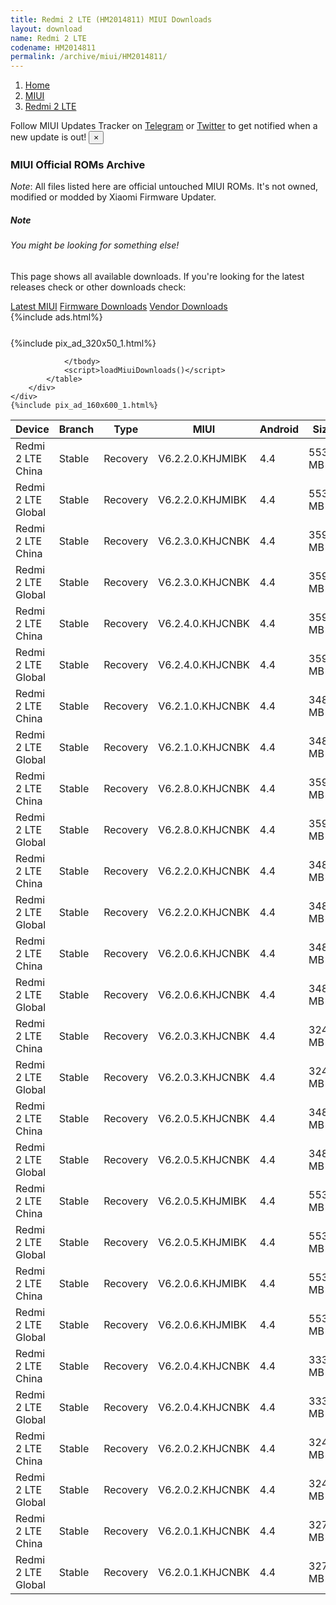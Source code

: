 ```yaml
---
title: Redmi 2 LTE (HM2014811) MIUI Downloads
layout: download
name: Redmi 2 LTE
codename: HM2014811
permalink: /archive/miui/HM2014811/
---
```

<nav aria-label="breadcrumb">
    <ol class="breadcrumb">
        <li class="breadcrumb-item"><a href="/">Home</a></li>
        <li class="breadcrumb-item"><a href="/miui/">MIUI</a></li>
        <li class="breadcrumb-item active" aria-current="page"><a href="/miui/HM2014811/">Redmi 2 LTE</a></li>
    </ol>
</nav>
<div class="alert alert-primary alert-dismissible fade show" role="alert">
    Follow MIUI Updates Tracker on <a href="https://t.me/MIUIUpdatesTracker" class="alert-link">Telegram</a>
     or <a href="https://twitter.com/MiFwUpdater" class="alert-link">Twitter</a> to get notified when a new update is out!
    <button type="button" class="close" data-dismiss="alert" aria-label="Close">
        <span aria-hidden="true">&times;</span>
    </button>
</div>

### MIUI Official ROMs Archive
*Note*: All files listed here are official untouched MIUI ROMs. It's not owned, modified or modded by Xiaomi Firmware Updater.
<div class="card">
  <div class="card-body">
    <h5 class="card-title">Note</h5>
    <h6 class="card-subtitle mb-2 text-muted">You might be looking for something else!</h6>
    <p class="card-text">This page shows all available downloads.
     If you're looking for the latest releases check or other downloads check:</p>
    <a href="/miui/HM2014811/" class="card-link">Latest MIUI</a>
    <a href="/firmware/HM2014811/" class="card-link">Firmware Downloads</a>
    <a href="/vendor/HM2014811/" class="card-link">Vendor Downloads</a>
  </div>
</div>
{%include ads.html%}
<div class="row justify-content-center">
    <div class="col-10">
        <div class="table-responsive-md" style="margin-top: 25px;">
            {%include pix_ad_320x50_1.html%}
            <table id="miui" class="display dt-responsive nowrap compact table table-striped table-hover table-sm">
                <thead class="thead-dark">
                    <tr>
                        <th data-ref="device">Device</th>
                        <th data-ref="branch">Branch</th>
                        <th data-ref="type">Type</th>
                        <th data-ref="miui">MIUI</th>
                        <th data-ref="android">Android</th>
                        <th data-ref="size">Size</th>
                        <th data-ref="size">Date</th>
                        <th data-ref="link">Link</th>
                    </tr>
                </thead>
                <tbody>
                <tr><td>Redmi 2 LTE China</td><td>Stable</td><td>Recovery</td><td>V6.2.2.0.KHJMIBK</td><td>4.4</td><td>553.5 MB</td><td>2015-10-17</td><td><a href="/miui/HM2014811/stable/V6.2.2.0.KHJMIBK/">Download</a></td></tr>
<tr><td>Redmi 2 LTE Global</td><td>Stable</td><td>Recovery</td><td>V6.2.2.0.KHJMIBK</td><td>4.4</td><td>553.5 MB</td><td>2015-10-17</td><td><a href="/miui/HM2014811/stable/V6.2.2.0.KHJMIBK/">Download</a></td></tr>
<tr><td>Redmi 2 LTE China</td><td>Stable</td><td>Recovery</td><td>V6.2.3.0.KHJCNBK</td><td>4.4</td><td>359.1 MB</td><td>2015-03-29</td><td><a href="/miui/HM2014811/stable/V6.2.3.0.KHJCNBK/">Download</a></td></tr>
<tr><td>Redmi 2 LTE Global</td><td>Stable</td><td>Recovery</td><td>V6.2.3.0.KHJCNBK</td><td>4.4</td><td>359.1 MB</td><td>2015-03-29</td><td><a href="/miui/HM2014811/stable/V6.2.3.0.KHJCNBK/">Download</a></td></tr>
<tr><td>Redmi 2 LTE China</td><td>Stable</td><td>Recovery</td><td>V6.2.4.0.KHJCNBK</td><td>4.4</td><td>359.2 MB</td><td>2015-03-29</td><td><a href="/miui/HM2014811/stable/V6.2.4.0.KHJCNBK/">Download</a></td></tr>
<tr><td>Redmi 2 LTE Global</td><td>Stable</td><td>Recovery</td><td>V6.2.4.0.KHJCNBK</td><td>4.4</td><td>359.2 MB</td><td>2015-03-29</td><td><a href="/miui/HM2014811/stable/V6.2.4.0.KHJCNBK/">Download</a></td></tr>
<tr><td>Redmi 2 LTE China</td><td>Stable</td><td>Recovery</td><td>V6.2.1.0.KHJCNBK</td><td>4.4</td><td>348.1 MB</td><td>2015-03-29</td><td><a href="/miui/HM2014811/stable/V6.2.1.0.KHJCNBK/">Download</a></td></tr>
<tr><td>Redmi 2 LTE Global</td><td>Stable</td><td>Recovery</td><td>V6.2.1.0.KHJCNBK</td><td>4.4</td><td>348.1 MB</td><td>2015-03-29</td><td><a href="/miui/HM2014811/stable/V6.2.1.0.KHJCNBK/">Download</a></td></tr>
<tr><td>Redmi 2 LTE China</td><td>Stable</td><td>Recovery</td><td>V6.2.8.0.KHJCNBK</td><td>4.4</td><td>359.2 MB</td><td>2015-03-28</td><td><a href="/miui/HM2014811/stable/V6.2.8.0.KHJCNBK/">Download</a></td></tr>
<tr><td>Redmi 2 LTE Global</td><td>Stable</td><td>Recovery</td><td>V6.2.8.0.KHJCNBK</td><td>4.4</td><td>359.2 MB</td><td>2015-03-28</td><td><a href="/miui/HM2014811/stable/V6.2.8.0.KHJCNBK/">Download</a></td></tr>
<tr><td>Redmi 2 LTE China</td><td>Stable</td><td>Recovery</td><td>V6.2.2.0.KHJCNBK</td><td>4.4</td><td>348.1 MB</td><td>2015-03-27</td><td><a href="/miui/HM2014811/stable/V6.2.2.0.KHJCNBK/">Download</a></td></tr>
<tr><td>Redmi 2 LTE Global</td><td>Stable</td><td>Recovery</td><td>V6.2.2.0.KHJCNBK</td><td>4.4</td><td>348.1 MB</td><td>2015-03-27</td><td><a href="/miui/HM2014811/stable/V6.2.2.0.KHJCNBK/">Download</a></td></tr>
<tr><td>Redmi 2 LTE China</td><td>Stable</td><td>Recovery</td><td>V6.2.0.6.KHJCNBK</td><td>4.4</td><td>348.1 MB</td><td>2015-01-10</td><td><a href="/miui/HM2014811/stable/V6.2.0.6.KHJCNBK/">Download</a></td></tr>
<tr><td>Redmi 2 LTE Global</td><td>Stable</td><td>Recovery</td><td>V6.2.0.6.KHJCNBK</td><td>4.4</td><td>348.1 MB</td><td>2015-01-10</td><td><a href="/miui/HM2014811/stable/V6.2.0.6.KHJCNBK/">Download</a></td></tr>
<tr><td>Redmi 2 LTE China</td><td>Stable</td><td>Recovery</td><td>V6.2.0.3.KHJCNBK</td><td>4.4</td><td>324.5 MB</td><td>2014-12-15</td><td><a href="/miui/HM2014811/stable/V6.2.0.3.KHJCNBK/">Download</a></td></tr>
<tr><td>Redmi 2 LTE Global</td><td>Stable</td><td>Recovery</td><td>V6.2.0.3.KHJCNBK</td><td>4.4</td><td>324.5 MB</td><td>2014-12-15</td><td><a href="/miui/HM2014811/stable/V6.2.0.3.KHJCNBK/">Download</a></td></tr>
<tr><td>Redmi 2 LTE China</td><td>Stable</td><td>Recovery</td><td>V6.2.0.5.KHJCNBK</td><td>4.4</td><td>348.1 MB</td><td>2014-12-04</td><td><a href="/miui/HM2014811/stable/V6.2.0.5.KHJCNBK/">Download</a></td></tr>
<tr><td>Redmi 2 LTE Global</td><td>Stable</td><td>Recovery</td><td>V6.2.0.5.KHJCNBK</td><td>4.4</td><td>348.1 MB</td><td>2014-12-04</td><td><a href="/miui/HM2014811/stable/V6.2.0.5.KHJCNBK/">Download</a></td></tr>
<tr><td>Redmi 2 LTE China</td><td>Stable</td><td>Recovery</td><td>V6.2.0.5.KHJMIBK</td><td>4.4</td><td>553.4 MB</td><td>2014-12-04</td><td><a href="/miui/HM2014811/stable/V6.2.0.5.KHJMIBK/">Download</a></td></tr>
<tr><td>Redmi 2 LTE Global</td><td>Stable</td><td>Recovery</td><td>V6.2.0.5.KHJMIBK</td><td>4.4</td><td>553.4 MB</td><td>2014-12-04</td><td><a href="/miui/HM2014811/stable/V6.2.0.5.KHJMIBK/">Download</a></td></tr>
<tr><td>Redmi 2 LTE China</td><td>Stable</td><td>Recovery</td><td>V6.2.0.6.KHJMIBK</td><td>4.4</td><td>553.4 MB</td><td>2014-12-04</td><td><a href="/miui/HM2014811/stable/V6.2.0.6.KHJMIBK/">Download</a></td></tr>
<tr><td>Redmi 2 LTE Global</td><td>Stable</td><td>Recovery</td><td>V6.2.0.6.KHJMIBK</td><td>4.4</td><td>553.4 MB</td><td>2014-12-04</td><td><a href="/miui/HM2014811/stable/V6.2.0.6.KHJMIBK/">Download</a></td></tr>
<tr><td>Redmi 2 LTE China</td><td>Stable</td><td>Recovery</td><td>V6.2.0.4.KHJCNBK</td><td>4.4</td><td>333.8 MB</td><td>2014-11-28</td><td><a href="/miui/HM2014811/stable/V6.2.0.4.KHJCNBK/">Download</a></td></tr>
<tr><td>Redmi 2 LTE Global</td><td>Stable</td><td>Recovery</td><td>V6.2.0.4.KHJCNBK</td><td>4.4</td><td>333.8 MB</td><td>2014-11-28</td><td><a href="/miui/HM2014811/stable/V6.2.0.4.KHJCNBK/">Download</a></td></tr>
<tr><td>Redmi 2 LTE China</td><td>Stable</td><td>Recovery</td><td>V6.2.0.2.KHJCNBK</td><td>4.4</td><td>324.6 MB</td><td>2014-11-19</td><td><a href="/miui/HM2014811/stable/V6.2.0.2.KHJCNBK/">Download</a></td></tr>
<tr><td>Redmi 2 LTE Global</td><td>Stable</td><td>Recovery</td><td>V6.2.0.2.KHJCNBK</td><td>4.4</td><td>324.6 MB</td><td>2014-11-19</td><td><a href="/miui/HM2014811/stable/V6.2.0.2.KHJCNBK/">Download</a></td></tr>
<tr><td>Redmi 2 LTE China</td><td>Stable</td><td>Recovery</td><td>V6.2.0.1.KHJCNBK</td><td>4.4</td><td>327.4 MB</td><td>2014-11-17</td><td><a href="/miui/HM2014811/stable/V6.2.0.1.KHJCNBK/">Download</a></td></tr>
<tr><td>Redmi 2 LTE Global</td><td>Stable</td><td>Recovery</td><td>V6.2.0.1.KHJCNBK</td><td>4.4</td><td>327.4 MB</td><td>2014-11-17</td><td><a href="/miui/HM2014811/stable/V6.2.0.1.KHJCNBK/">Download</a></td></tr>

                </tbody>
                <script>loadMiuiDownloads()</script>
            </table>
        </div>
    </div>
    {%include pix_ad_160x600_1.html%}
</div>
